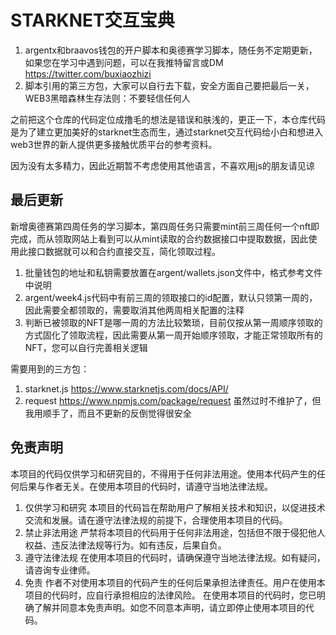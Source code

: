 # STARKNET交互宝典

1. argentx和braavos钱包的开户脚本和奥德赛学习脚本，随任务不定期更新，如果您在学习中遇到问题，可以在我推特留言或DM https://twitter.com/buxiaozhizi
2. 脚本引用的第三方包，大家可以自行去下载，安全方面自己要把最后一关，WEB3黑暗森林生存法则：不要轻信任何人

之前把这个仓库的代码定位成撸毛的想法是错误和肤浅的，更正一下，本仓库代码是为了建立更加美好的starknet生态而生，通过starknet交互代码给小白和想进入web3世界的新人提供更多接触优质平台的参考资料。
    
因为没有太多精力，因此近期暂不考虑使用其他语言，不喜欢用js的朋友请见谅

最后更新
---
新增奥德赛第四周任务的学习脚本，第四周任务只需要mint前三周任何一个nft即完成，而从领取网站上看到可以从mint读取的合约数据接口中提取数据，因此使用此接口数据就可以和合约直接交互，简化领取过程。

1. 批量钱包的地址和私钥需要放置在argent/wallets.json文件中，格式参考文件中说明
2. argent/week4.js代码中有前三周的领取接口的id配置，默认只领第一周的，因此需要全都领取的，需要取消其他两周相关配置的注释
3. 判断已被领取的NFT是哪一周的方法比较繁琐，目前仅按从第一周顺序领取的方式固化了领取流程，因此需要从第一周开始顺序领取，才能正常领取所有的NFT，您可以自行完善相关逻辑

需要用到的三方包：
1. starknet.js https://www.starknetjs.com/docs/API/
2. request https://www.npmjs.com/package/request 虽然过时不维护了，但我用顺手了，而且不更新的反倒觉得很安全

免责声明
---
本项目的代码仅供学习和研究目的，不得用于任何非法用途。使用本代码产生的任何后果与作者无关。在使用本项目的代码时，请遵守当地法律法规。
1. 仅供学习和研究
本项目的代码旨在帮助用户了解相关技术和知识，以促进技术交流和发展。请在遵守法律法规的前提下，合理使用本项目的代码。
2. 禁止非法用途
严禁将本项目的代码用于任何非法用途，包括但不限于侵犯他人权益、违反法律法规等行为。如有违反，后果自负。
3. 遵守法律法规
在使用本项目的代码时，请确保遵守当地法律法规。如有疑问，请咨询专业律师。
4. 免责
作者不对使用本项目的代码产生的任何后果承担法律责任。用户在使用本项目的代码时，应自行承担相应的法律风险。
在使用本项目的代码时，您已明确了解并同意本免责声明。如您不同意本声明，请立即停止使用本项目的代码。

